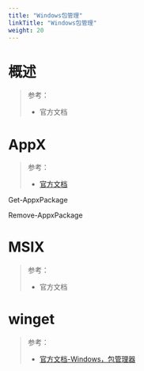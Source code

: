 ```yaml
---
title: "Windows包管理"
linkTitle: "Windows包管理"
weight: 20
---
```


# 概述

> 参考：
> 
> - 官方文档


# AppX

> 参考：
> - [官方文档](https://learn.microsoft.com/en-us/powershell/module/appx/)

Get-AppxPackage

Remove-AppxPackage

# MSIX

> 参考：
> 
> - 官方文档


# winget

> 参考：
> 
> - [官方文档-Windows，包管理器](https://learn.microsoft.com/en-us/windows/package-manager/)

